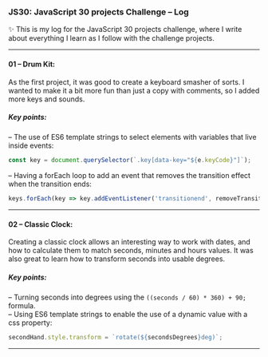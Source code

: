### JS30: JavaScript 30 projects Challenge – Log
:sparkles: This is my log for the JavaScript 30 projects challenge, where I write about everything I learn as I follow with the challenge projects.
***
#### 01 – Drum Kit:
As the first project, it was good to create a keyboard smasher of sorts. I wanted to make it a bit more fun than just a copy with comments, so I added more keys and sounds.

##### Key points:
– The use of ES6 template strings to select elements with variables that live inside events:   
```javascript 
const key = document.querySelector(`.key[data-key="${e.keyCode}"]`); 
```  

– Having a forEach loop to add an event that removes the transition effect when the transition ends:   
```javascript
keys.forEach(key => key.addEventListener('transitionend', removeTransition));
```
***
#### 02 – Classic Clock:  
Creating a classic clock allows an interesting way to work with dates, and how to calculate them to match seconds, minutes and hours values. It was also great to learn how to transform seconds into usable degrees.   
##### Key points:
– Turning seconds into degrees using the `((seconds / 60) * 360) + 90;` formula.   
– Using ES6 template strings to enable the use of a dynamic value with a css property:   
```javascript 
secondHand.style.transform = `rotate(${secondsDegrees}deg)`;
```
***
